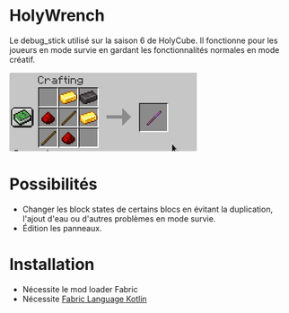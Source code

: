 # HolyWrench

Le debug_stick utilisé sur la saison 6 de HolyCube. Il fonctionne pour les joueurs en mode survie en gardant les fonctionnalités normales en mode créatif.

![Craft](/res/craft.png?raw=true "Craft")

# Possibilités

- Changer les block states de certains blocs en évitant la duplication, l'ajout d'eau ou d'autres problèmes en mode survie.
- Édition les panneaux.

# Installation

- Nécessite le mod loader Fabric
- Nécessite [Fabric Language Kotlin](https://www.curseforge.com/minecraft/mc-mods/fabric-language-kotlin)